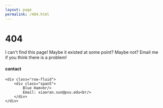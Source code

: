 ```yaml
---
layout: page
permalink: /404.html
---
```


# 404

I can't find this page! Maybe it existed at some point? Maybe not? Email me if you think there is a problem!

<div class="container">
<h4><a name="contact"></a>contact</h4>

    <div class="row-fluid">
        <div class="span5">
            Blue Ham<br/>
            Email: xiaoran.sun@psu.edu<br/>
        </div>
    </div>
</div>
